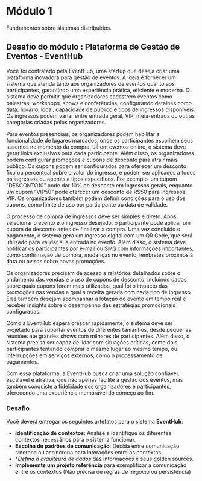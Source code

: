 # Módulo 1

Fundamentos sobre sistemas distríbuidos.

## Desafio do módulo : Plataforma de Gestão de Eventos - EventHub

Você foi contratado pela EventHub, uma startup que deseja criar uma plataforma inovadora para gestão de eventos. A ideia é fornecer um sistema que atenda tanto aos organizadores de eventos quanto aos participantes, garantindo uma experiência prática, eficiente e moderna. O sistema deve permitir que organizadores cadastrem eventos como palestras, workshops, shows e conferências, configurando detalhes como data, horário, local, capacidade de público e tipos de ingressos disponíveis. Os ingressos podem variar entre entrada geral, VIP, meia-entrada ou outras categorias criadas pelos organizadores.

Para eventos presenciais, os organizadores podem habilitar a funcionalidade de lugares marcados, onde os participantes escolhem seus assentos no momento da compra. Já em eventos online, o sistema deve gerar links exclusivos para cada participante. Além disso, os organizadores podem configurar promoções e cupons de desconto para atrair mais público. Os cupons podem ser configurados para oferecer um desconto fixo ou percentual sobre o valor do ingresso, e podem ser aplicados a todos os ingressos ou apenas a tipos específicos. Por exemplo, um cupom “DESCONTO10” pode dar 10% de desconto em ingressos gerais, enquanto um cupom “VIP50” pode oferecer um desconto de R$50 para ingressos VIP. Os organizadores também podem definir condições para o uso dos cupons, como limite de uso por participante ou data de validade.

O processo de compra de ingressos deve ser simples e direto. Após selecionar o evento e o ingresso desejado, o participante pode aplicar um cupom de desconto antes de finalizar a compra. Uma vez concluído o pagamento, o sistema gera um ingresso digital com um QR Code, que será utilizado para validar sua entrada no evento. Além disso, o sistema deve notificar os participantes por e-mail ou SMS com informações importantes, como confirmação de compra, mudanças no evento, lembretes próximos à data ou avisos sobre novas promoções.

Os organizadores precisam de acesso a relatórios detalhados sobre o andamento das vendas e o uso de cupons de desconto, incluindo dados sobre quais cupons foram mais utilizados, qual foi o impacto das promoções nas vendas e qual a receita gerada com cada tipo de ingresso. Eles também desejam acompanhar a lotação do evento em tempo real e receber insights sobre o desempenho das estratégias promocionais configuradas.

Como a EventHub espera crescer rapidamente, o sistema deve ser projetado para suportar eventos de diferentes tamanhos, desde pequenas reuniões até grandes shows com milhares de participantes. Além disso, o sistema precisa ser capaz de lidar com situações críticas, como dois participantes tentando comprar o mesmo lugar ao mesmo tempo, ou interrupções em serviços externos, como o processamento de pagamentos.

Com essa plataforma, a EventHub busca criar uma solução confiável, escalável e atrativa, que não apenas facilite a gestão dos eventos, mas também conquiste a fidelidade dos organizadores e participantes, oferecendo uma experiência memorável do começo ao fim.

### Desafio

Você deverá entregar os seguintes artefatos para o sistema **EventHub**:
- **Identificação de contextos**: Analise e identifique os diferentes contextos necessários para o sistema funcionar.
- **Escolha de padrões de comunicação**: Decida entre comunicação síncrona ou assíncrona para interações entre os contextos.
- **Defina a arquiteura de dados* das informações e seus golden sources.
- **Implemente um projeto referência** para exemplificar a comunicação entre os contextos (Não precisa de regras de negócio ou persistência)